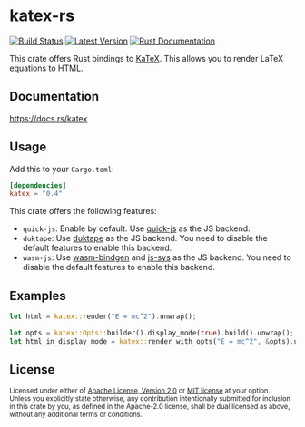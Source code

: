 # katex-rs

[![Build Status](https://github.com/xu-cheng/katex-rs/workflows/build/badge.svg)](https://github.com/xu-cheng/katex-rs/actions)
[![Latest Version](https://img.shields.io/crates/v/katex.svg)](https://crates.io/crates/katex)
[![Rust Documentation](https://docs.rs/katex/badge.svg)](https://docs.rs/katex)

This crate offers Rust bindings to [KaTeX](https://katex.org). This allows you to render LaTeX equations to HTML.

## Documentation

<https://docs.rs/katex>

## Usage

Add this to your `Cargo.toml`:

```toml
[dependencies]
katex = "0.4"
```

This crate offers the following features:

* `quick-js`: Enable by default. Use [quick-js](https://crates.io/crates/quick-js) as the JS backend.
* `duktape`: Use [duktape](https://crates.io/crates/ducc) as the JS backend. You need to disable the default features to enable this backend.
* `wasm-js`: Use [wasm-bindgen](https://crates.io/crates/wasm-bindgen) and [js-sys](https://crates.io/crates/js-sys) as the JS backend. You need to disable the default features to enable this backend.

## Examples

```rust
let html = katex::render("E = mc^2").unwrap();

let opts = katex::Opts::builder().display_mode(true).build().unwrap();
let html_in_display_mode = katex::render_with_opts("E = mc^2", &opts).unwrap();
```

## License

<sup>
Licensed under either of <a href="LICENSE-APACHE">Apache License, Version 2.0</a> or <a href="LICENSE-MIT">MIT license</a> at your option.
</sup>
<br>
<sub>
Unless you explicitly state otherwise, any contribution intentionally submitted for inclusion in this crate by you, as defined in the Apache-2.0 license, shall be dual licensed as above, without any additional terms or conditions.
</sub>
